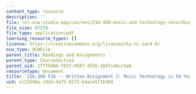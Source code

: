 ```yaml
---
content_type: resource
description: ''
file: /ol-ocw-studio-app/courses/21m-380-music-and-technology-recording-techniques-and-audio-production-fall-2016/ec22b98a192eda758272b4ace571b3b9_MIT21M_380F16_assn_wr2.pdf
file_size: 97370
file_type: application/pdf
learning_resource_types: []
license: https://creativecommons.org/licenses/by-nc-sa/4.0/
ocw_type: OCWFile
parent_title: Readings and Assignments
parent_type: CourseSection
parent_uid: 1f775d66-f81f-9507-4556-1647c46cc5a6
resourcetype: Document
title: '21m.380 F16 -- Written Assignment 2: Music Technology in 50 Years'
uid: ec22b98a-192e-da75-8272-b4ace571b3b9
---
```

